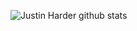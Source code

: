 ![Justin Harder github stats](https://github-readme-stats.vercel.app/api?username=justinhada&show_icons=true&hide_border=true)
